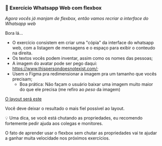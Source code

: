 ### 💬 Exercício Whatsapp Web com flexbox

*Agora vocês já manjam de flexbox, então vamos recriar a interface do Whatsapp web*

Bora lá...

- O exercício consistem em criar uma "cópia" da interface do whatsapp web, com a listagem de mensagens e o espaço para exibir o conteudo na direita.
- Os textos vocês podem inventar, assim como os nomes das pessoas;
- A imagem do avatar pode ser pego daqui: https://www.thispersondoesnotexist.com/;
- Usem o Figma pra redimensionar a imagem pra um tamanho que vocês precisam;
  - Boa prática: Não façam o usuário baixar uma imagem muito maior do que ele precisa (me refiro ao *peso* da imagem)

[O layout será este](https://www.figma.com/file/GSDl0QXN9gGFtfQRvwGJEp/Untitled?node-id=3%3A115)

Você deve deixar o resultado o mais fiel possível ao layout.

💡 Uma dica, se você está chutando as propriedades, eu recomendo fortemente pedir ajuda aos colegas e monitores.

O fato de aprender usar o flexbox sem chutar as propriedades vai te ajudar a ganhar muita velocidade nos próximos exercícios.
